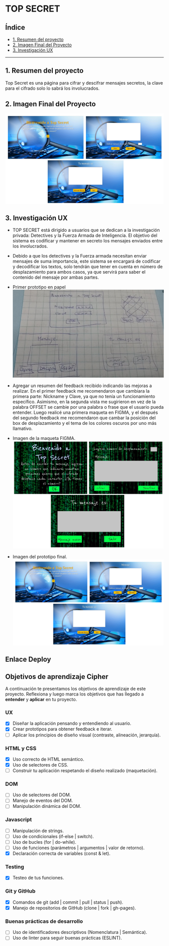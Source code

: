 # TOP SECRET

## Índice

* [1. Resumen del proyecto](#1-resumen-del-proyecto)
* [2. Imagen Final del Proyecto](#2-imagen-final-del-proyecto)
* [3. Investigación UX](#3-investigación-ux)

***

## 1. Resumen del proyecto

Top Secret es una página para cifrar y descifrar mensajes secretos, la clave para el cifrado solo lo sabrá los involucrados.

## 2. Imagen Final del Proyecto
![imagen-final](imagenes/README2.jpg)

## 3. Investigación UX
 
 * TOP SECRET está dirigido a usuarios que se dedican a la investigación privada: Detectives y la Fuerza Armada de Inteligencia. El objetivo del sistema es codificar y mantener en secreto los mensajes enviados entre los involucrados.
 
* Debido a que los detectives y la Fuerza armada necesitan enviar mensajes de suma importancia, este sistema se encargará de codificar y decodificar los textos, solo tendrán que tener en cuenta en número de desplazamiento para ambos casos, ya que servirá para saber el contenido del mensaje por ambas partes.

* Primer prototipo en papel
![imagen-papel]( imagenes/bocetoPhoto.jpg)

* Agregar un resumen del feedback recibido indicando las mejoras a realizar.
En el primer feedback me recomendaron que cambiara la primera parte: Nickname y Clave, ya que no tenía un funcionamiento específico. Asimismo, en la segunda vista me sugirieron en vez de la palabra OFFSET se cambie por una palabra o frase que el usuario pueda entender.
Luego realicé una primera maqueta en FIGMA, y el después del segundo feedback me recomendaron que cambar la posición del box de desplazamiento y el tema de los colores oscuros por uno más llamativo.

* Imagen de la maqueta FIGMA.
![imagen-figma]( imagenes/README1.jpg)

* Imagen del prototipo final.
![imagen-papel](imagenes/README2.jpg)

## Enlace Deploy


## Objetivos de aprendizaje Cipher

A continuación te presentamos los objetivos de aprendizaje de este proyecto. Reflexiona y luego marca los objetivos que has llegado a **entender** y **aplicar** en tu proyecto.

### UX

- [x] Diseñar la aplicación pensando y entendiendo al usuario.
- [x] Crear prototipos para obtener feedback e iterar.
- [ ] Aplicar los principios de diseño visual (contraste, alineación, jerarquía).

### HTML y CSS

- [x] Uso correcto de HTML semántico.
- [x] Uso de selectores de CSS.
- [ ] Construir tu aplicación respetando el diseño realizado (maquetación).

### DOM

- [ ] Uso de selectores del DOM.
- [ ] Manejo de eventos del DOM.
- [ ] Manipulación dinámica del DOM.

### Javascript

- [ ] Manipulación de strings.
- [ ] Uso de condicionales (if-else | switch).
- [ ] Uso de bucles (for | do-while).	
- [ ] Uso de funciones (parámetros | argumentos | valor de retorno).
- [x] Declaración correcta de variables (const & let).

### Testing
- [x] Testeo de tus funciones.

### Git y GitHub
- [x] Comandos de git (add | commit | pull | status | push).
- [x] Manejo de repositorios de GitHub (clone | fork | gh-pages).

### Buenas prácticas de desarrollo
- [ ] Uso de identificadores descriptivos (Nomenclatura | Semántica).
- [ ] Uso de linter para seguir buenas prácticas (ESLINT).
